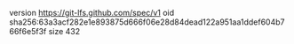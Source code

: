 version https://git-lfs.github.com/spec/v1
oid sha256:63a3acf282e1e893875d666f06e28d84dead122a951aa1ddef604b766f6e5f3f
size 432
